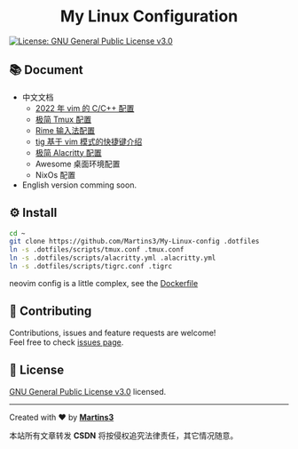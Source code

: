 <h1 align="center">My Linux Configuration</h1>
<p>
  <a href="https://www.gnu.org/licenses/gpl-3.0.en.html" target="_blank">
    <img alt="License: GNU General Public License v3.0" src="https://img.shields.io/badge/License-GNU General Public License v3.0-yellow.svg" />
  </a>
</p>

## 📚 Document

* 中文文档
  * [2022 年 vim 的 C/C++ 配置](./docs/nvim.md)
  * [极简 Tmux 配置](./docs/tmux.md)
  * [Rime 输入法配置](./docs/rime.md)
  * [tig 基于 vim 模式的快捷键介绍](./docs/tig.md)
  * [极简 Alacritty 配置](./docs/alacritty.md)
  * Awesome 桌面环境配置
  * NixOs 配置
* English version comming soon.

## ⚙ Install
```sh
cd ~
git clone https://github.com/Martins3/My-Linux-config .dotfiles
ln -s .dotfiles/scripts/tmux.conf .tmux.conf
ln -s .dotfiles/scripts/alacritty.yml .alacritty.yml
ln -s .dotfiles/scripts/tigrc.conf .tigrc
```
neovim config is a little complex, see the [Dockerfile](https://github.com/Martins3/My-Linux-Config/blob/master/scripts/ubuntu/Dockerfile)

## 🤝 Contributing

Contributions, issues and feature requests are welcome!<br />Feel free to check [issues page](https://github.com/Martins3/My-Linux-config/issues).

## 📝 License

[GNU General Public License v3.0](https://www.gnu.org/licenses/gpl-3.0.en.html) licensed.

***
Created with ❤️ by [**Martins3**](https://martins3.github.io/)

<script src="https://giscus.app/client.js"
        data-repo="Martins3/My-Linux-Config"
        data-repo-id="MDEwOlJlcG9zaXRvcnkyMTUwMDkyMDU="
        data-category="General"
        data-category-id="MDE4OkRpc2N1c3Npb25DYXRlZ29yeTMyODc0NjA5"
        data-mapping="pathname"
        data-reactions-enabled="1"
        data-emit-metadata="0"
        data-input-position="bottom"
        data-theme="light"
        data-lang="en"
        crossorigin="anonymous"
        async>
</script>

本站所有文章转发 **CSDN** 将按侵权追究法律责任，其它情况随意。
